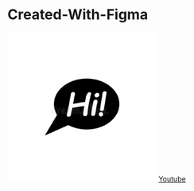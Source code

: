 # Created-With-Figma
<img width="300" height="300" src="images/photo_2021-10-10_19-01-42.jpg"><img>
<a href="https://youtu.be/R6euByfGaN4?t=135">Youtube<a>
